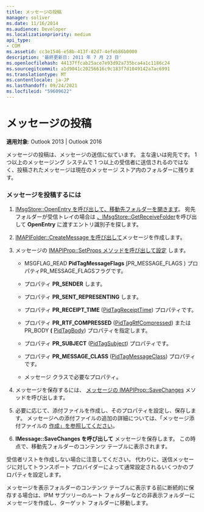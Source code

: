 ```yaml
---
title: メッセージの投稿
manager: soliver
ms.date: 11/16/2014
ms.audience: Developer
ms.localizationpriority: medium
api_type:
- COM
ms.assetid: cc3e1546-e58b-413f-82d7-4efeb86b0000
description: '最終更新日: 2011 年 7 月 23 日'
ms.openlocfilehash: 44137ffcab25ace7e93d92a735bca4a1c1186c24
ms.sourcegitcommit: a1d9041c20256616c9c183f7d1049142a7ac6991
ms.translationtype: MT
ms.contentlocale: ja-JP
ms.lasthandoff: 09/24/2021
ms.locfileid: "59609622"
---
```

# <a name="posting-a-message"></a>メッセージの投稿

**適用対象**: Outlook 2013 | Outlook 2016 
  
メッセージの投稿は、メッセージの送信に似ています。 主な違いは宛先です。 1 つ以上のメッセージング システムで 1 つ以上の受信者に送信されるのではなく、投稿されたメッセージは現在のメッセージ ストア内のフォルダーに残ります。
  
### <a name="to-post-a-message"></a>メッセージを投稿するには
  
1. [IMsgStore::OpenEntry を呼び出して、移動先フォルダーを開きます](imsgstore-openentry.md)。 宛先フォルダーが受信トレイの場合は [、IMsgStore::GetReceiveFolder](imsgstore-getreceivefolder.md)を呼び出して **OpenEntry** に渡すエントリ識別子を探します。 
    
2. [IMAPIFolder::CreateMessage を呼び出して](imapifolder-createmessage.md)メッセージを作成します。 
    
3. メッセージの [IMAPIProp::SetProps メソッドを呼び出して設定](imapiprop-setprops.md) します。 
    
   - MSGFLAG_READ **PidTagMessageFlags** [(](pidtagmessageflags-canonical-property.md)PR_MESSAGE_FLAGS ) プロパティPR_MESSAGE_FLAGSフラグです。
    
   - プロパティ **PR_SENDER** します。 
    
   - プロパティ **PR_SENT_REPRESENTING** します。 
    
   - プロパティ **PR_RECEIPT_TIME** ([PidTagReceiptTime](pidtagreceipttime-canonical-property.md)) プロパティです。
    
   - プロパティ **PR_RTF_COMPRESSED** ([PidTagRtfCompressed](pidtagrtfcompressed-canonical-property.md)) または PR_BODY **(** [PidTagBody](pidtagbody-canonical-property.md)) プロパティを指定します。
    
   - プロパティ **PR_SUBJECT** ([PidTagSubject](pidtagsubject-canonical-property.md)) プロパティです。
    
   - プロパティ **PR_MESSAGE_CLASS** ([PidTagMessageClass](pidtagmessageclass-canonical-property.md)) プロパティです。
    
   - メッセージ クラスで必要なプロパティ。
    
4. メッセージを保存するには、 [メッセージの IMAPIProp::SaveChanges](imapiprop-savechanges.md) メソッドを呼び出します。 
    
5. 必要に応じて、添付ファイルを作成し、そのプロパティを設定し、保存します。 メッセージへの添付ファイルの追加の詳細については、「メッセージ添付ファイルの [作成」を参照してください](creating-a-message-attachment.md)。
    
6. **IMessage::SaveChanges を呼び出して** メッセージを保存します。 この時点で、移動先フォルダーのコンテンツ テーブルに表示されます。 
    
受信者リストを作成しない場合に注意してください。 代わりに、送信メッセージに対してトランスポート プロバイダーによって通常設定されるいくつかのプロパティを設定します。 
  
メッセージを表示フォルダーのコンテンツ テーブルに表示する前に断続的に保存する場合は、IPM サブツリーのルート フォルダーなどの非表示フォルダーにメッセージを作成し、ターゲット フォルダーに移動します。 
  

